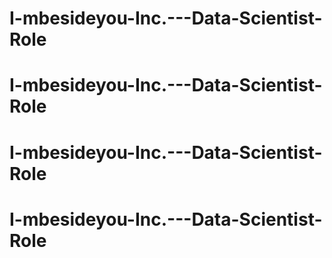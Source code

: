 # I-mbesideyou-Inc.---Data-Scientist-Role
# I-mbesideyou-Inc.---Data-Scientist-Role
# I-mbesideyou-Inc.---Data-Scientist-Role
# I-mbesideyou-Inc.---Data-Scientist-Role
